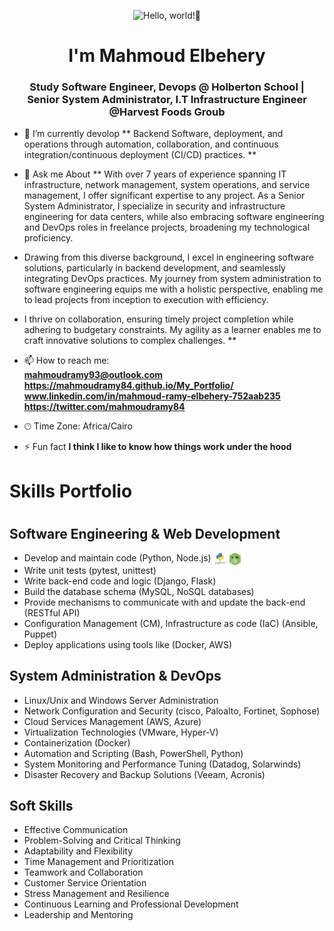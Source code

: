 <p align="center"><img alt="Hello, world!👋" src="https://readme-typing-svg.demolab.com?center=true&vCenter=true&font=Fira+Code&pause=1000&lines=Hello,+world!+👋" /></p>
<h1 align="center">I'm Mahmoud Elbehery</h1>
<h3 align="center"> Study Software Engineer, Devops @ Holberton School | <br/> Senior System Administrator, I.T Infrastructure Engineer @Harvest Foods Groub</h3>

- 🌱 I’m currently devolop  ** Backend Software, deployment, and operations through automation, collaboration, and continuous integration/continuous deployment (CI/CD) practices. **

- 💬 Ask me About ** With over 7 years of experience spanning IT infrastructure, network management, system operations, and service management, I offer significant expertise to any project. As a Senior System Administrator, I specialize in security and infrastructure engineering for data centers, while also embracing software engineering and DevOps roles in freelance projects, broadening my technological proficiency.

- Drawing from this diverse background, I excel in engineering software solutions, particularly in backend development, and seamlessly integrating DevOps practices. My journey from system administration to software engineering equips me with a holistic perspective, enabling me to lead projects from inception to execution with efficiency.

- I thrive on collaboration, ensuring timely project completion while adhering to budgetary constraints. My agility as a learner enables me to craft innovative solutions to complex challenges.
**

- 📫 How to reach me: <br/>
                      **mahmoudramy93@outlook.com** <br/>
                      **https://mahmoudramy84.github.io/My_Portfolio/** <br/>
                      **www.linkedin.com/in/mahmoud-ramy-elbehery-752aab235** <br/>
                      **https://twitter.com/mahmoudramy84**
-  🕑︎ Time Zone: Africa/Cairo
- ⚡ Fun fact **I think I like to know how things work under the hood**


<h1>Skills Portfolio<h1/>

## Software Engineering & Web Development
- Develop and maintain code (Python, Node.js)
   <img src="Python.jpeg" alt="Python Icon" style="vertical-align: middle; width: 20px;">         <img src="Node js.jpeg" alt="Node js" style="vertical-align: middle; width: 20px;">
- Write unit tests (pytest, unittest)
- Write back-end code and logic (Django, Flask)
- Build the database schema (MySQL, NoSQL databases)
- Provide mechanisms to communicate with and update the back-end (RESTful API)
- Configuration Management (CM), Infrastructure as code (IaC) (Ansible, Puppet)
- Deploy applications using tools like (Docker, AWS)

## System Administration & DevOps
- Linux/Unix and Windows Server Administration
- Network Configuration and Security (cisco, Paloalto, Fortinet, Sophose)
- Cloud Services Management (AWS, Azure)
- Virtualization Technologies (VMware, Hyper-V)
- Containerization (Docker)
- Automation and Scripting (Bash, PowerShell, Python)
- System Monitoring and Performance Tuning (Datadog, Solarwinds)
- Disaster Recovery and Backup Solutions (Veeam, Acronis)

## Soft Skills
- Effective Communication
- Problem-Solving and Critical Thinking
- Adaptability and Flexibility
- Time Management and Prioritization
- Teamwork and Collaboration
- Customer Service Orientation
- Stress Management and Resilience
- Continuous Learning and Professional Development
- Leadership and Mentoring         
